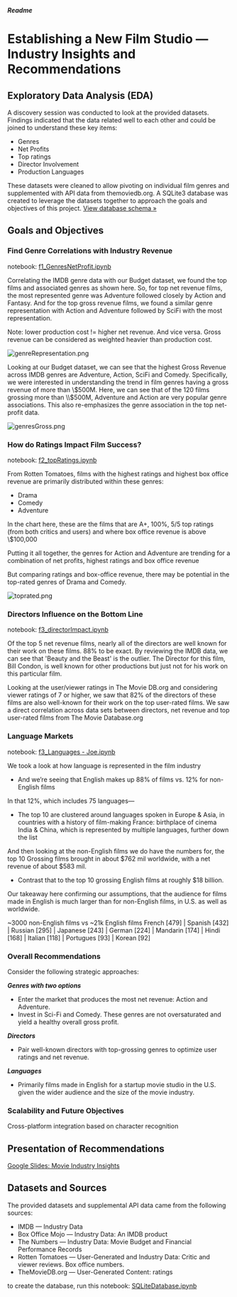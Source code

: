 ***Readme***

# Establishing a New Film Studio — Industry Insights and Recommendations

## Exploratory Data Analysis (EDA)

A discovery session was conducted to look at the provided datasets. Findings indicated that the data related well to each other and could be joined to understand these key items:

* Genres
* Net Profits
* Top ratings
* Director Involvement 
* Production Languages

These datasets were cleaned to allow pivoting on individual film genres and supplemented with API data from themoviedb.org. A SQLite3 database was created to leverage the datasets together to approach the goals and objectives of this project. <a href="https://github.com/kathanner/movie_industry_insights/blob/master/movies_db_schema.pdf">View database schema »</a>

## Goals and Objectives

### Find Genre Correlations with Industry Revenue

notebook: <a href="https://github.com/kathanner/movie_industry_insights/blob/master/f1_GenresNetProfit.ipynb">f1_GenresNetProfit.ipynb</a>

Correlating the IMDB genre data with our Budget dataset, we found the top films and associated genres as shown here. So, for top net revenue films, the most represented genre was Adventure followed closely by Action and Fantasy. And for the top gross revenue films, we found a similar genre representation with Action and Adventure followed by SciFi with the most representation.

Note: lower production cost != higher net revenue. And vice versa. Gross revenue can be considered as weighted heavier than production cost.

![genreRepresentation.png](attachment:genreRepresentation.png)

Looking at our Budget dataset, we can see that the highest Gross Revenue across IMDB genres are Adventure, Action, SciFi and Comedy. Specifically, we were interested in understanding the trend in film genres having a gross revenue of more than \\$500M. Here, we can see that of the 120 films grossing more than \\$500M, Adventure and Action are very popular genre associations. This also re-emphasizes the genre association in the top net-profit data.


![genresGross.png](attachment:genresGross.png)

### How do Ratings Impact Film Success?

notebook: <a href="https://github.com/kathanner/movie_industry_insights/blob/master/f2_topRatings.ipynb">f2_topRatings.ipynb</a>

From Rotten Tomatoes, films with the highest ratings and highest box office revenue are primarily distributed within these genres: 
* Drama
* Comedy 
* Adventure

In the chart here, these are the films that are A+, 100%, 5/5 top ratings (from both critics and users) and where box office revenue is above \\$100,000

Putting it all together, the genres for Action and Adventure are trending for a combination of net profits, highest ratings and box office revenue

But comparing ratings and box-office revenue, there may be potential in the top-rated genres of Drama and Comedy.


![toprated.png](attachment:toprated.png)

### Directors Influence on the Bottom Line

notebook: <a href="https://github.com/kathanner/movie_industry_insights/blob/master/f3_directorImpact.ipynb">f3_directorImpact.ipynb</a>

Of the top 5 net revenue films, nearly all of the directors are well known for their work on these films. 88% to be exact. By reviewing the IMDB data, we can see that 'Beauty and the Beast' is the outlier. The Director for this film, Bill Condon, is well known for other productions but just not for his work on this particular film.

Looking at the user/viewer ratings  in The Movie DB.org and considering viewer ratings of 7 or higher, we saw that 82% of the directors of these films are also well-known for their work on the top user-rated films.
We saw a direct correlation across data sets between directors, net revenue and top user-rated films from The Movie Database.org


### Language Markets

notebook: <a href="https://github.com/kathanner/movie_industry_insights/blob/jtang_analysis/f3_Languages%20-%20Joe.ipynb">f3_Languages - Joe.ipynb</a>

We took a look at how language is represented in the film industry 
* And we’re seeing that English makes up 88% of films vs. 12% for non-English films 

In that 12%, which includes 75 languages—
* The top 10 are clustered around languages spoken in Europe & Asia, in countries with a history of film-making
		France: birthplace of cinema
		India & China, which is represented by multiple languages, further down the list

And then looking at the non-English films we do have the numbers for, the top 10 Grossing films brought in about $762 mil worldwide, with a net revenue of about $583 mil. 
* Contrast that to the top 10 grossing English films at roughly $18 billion.

Our takeaway here confirming our assumptions, that the audience for films made in English is much larger than for non-English films, in U.S. as well as worldwide.

~3000 non-English films vs ~21k English films
French [479]  | Spanish [432] | Russian [295] | Japanese [243] | German [224] | Mandarin [174] | Hindi [168] | Italian [118] | Portugues [93] | Korean [92]


### Overall Recommendations

Consider the following strategic approaches:

***Genres with two options***
* Enter the market that produces the most net revenue: Action and Adventure.
* Invest in Sci-Fi and Comedy. These genres are not oversaturated and yield a healthy overall gross profit. 
 
***Directors***
* Pair well-known directors with top-grossing genres to optimize user ratings and net revenue.

***Languages***
* Primarily films made in English for a startup movie studio in the U.S. given the wider audience  and the size of the movie industry.


### Scalability and Future Objectives

Cross-platform integration based on character recognition

## Presentation of Recommendations
<a href="https://docs.google.com/presentation/d/1TLLzOPSfx9E24Lz7ISc95c0vQ1jmvrLaL5UBOHho_J4/edit?usp=sharing" target="_blank">Google Slides: Movie Industry Insights</a>

## Datasets and Sources

The provided datasets and supplemental API data came from the following sources:
* IMDB — Industry Data
* Box Office Mojo — Industry Data: An IMDB product 
* The Numbers — Industry Data: Movie Budget and Financial Performance Records
* Rotten Tomatoes — User-Generated and Industry Data: Critic and viewer reviews. Box office numbers.
* TheMovieDB.org — User-Generated Content: ratings


to create the database, run this notebook: <a href="https://github.com/kathanner/movie_industry_insights/blob/master/SQLiteDatabase.ipynb">SQLiteDatabase.ipynb</a>

